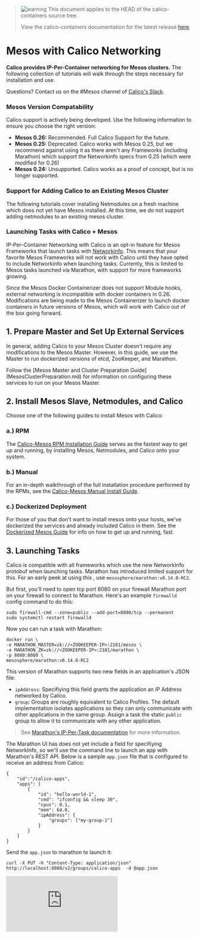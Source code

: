 <!--- master only -->
> ![warning](../images/warning.png) This document applies to the HEAD of the calico-containers source tree.
>
> View the calico-containers documentation for the latest release [here](https://github.com/projectcalico/calico-containers/blob/v0.14.0/README.md).
<!--- else
> You are viewing the calico-containers documentation for release **release**.
<!--- end of master only -->

# Mesos with Calico Networking
**Calico provides IP-Per-Container networking for Mesos clusters.** The following collection of tutorials will walk through the steps necessary for installation and use.

Questions? Contact us on the #Mesos channel of [Calico's Slack](https://calicousers-slackin.herokuapp.com/).

### Mesos Version Compatability
Calico support is actively being developed. Use the following information to ensure you choose the right version:
- **Mesos 0.26:** Recommended. Full Calico Support for the future.
- **Mesos 0.25:** Deprecated. Calico works with Mesos 0.25, but we recommend against using it as there aren't any Frameworks (including Marathon) which support the Networkinfo specs from 0.25 (which were modified for 0.26)
- **Mesos 0.24:** Unsupported. Calico works as a proof of concept, but is no longer supported.

### Support for Adding Calico to an Existing Mesos Cluster
The following tutorials cover installing Netmodules on a fresh machine which does not yet have Mesos installed.
At this time, we do not support adding netmodules to an existing mesos 
cluster.

###  Launching Tasks with Calico + Mesos
IP-Per-Container Networking with Calico is an opt-in feature for Mesos Frameworks that launch tasks with [Networkinfo](https://github.com/apache/mesos/blob/0.26.0-rc3/include/mesos/mesos.proto#L1383). This means that your favorite Mesos Frameworks will not work with Calico until they have opted to include Networkinfo when launching tasks. Currently, this is limited to Mesos tasks launched via Marathon, with support for more frameworks growing. 

Since the Mesos Docker Containerizer does not support Module hooks, external networking is incompatible with docker containers in 0.26. Modifications are being made to the Mesos Containerizer to launch docker containers in future versions of Mesos, which will work with Calico out of the box going forward.

## 1. Prepare Master and Set Up External Services
In general, adding Calico to your Mesos Cluster doesn't require any 
modifications to the Mesos Master. However, in this guide, we use the 
Master to run dockerized versions of etcd, ZooKeeper, and Marathon.

Follow the [Mesos Master and Cluster Preparation Guide]
(MesosClusterPreparation.md) for information on configuring these 
services to run on your Mesos Master.

## 2. Install Mesos Slave, Netmodules, and Calico
Choose one of the following guides to install Mesos with Calico:

### a.) RPM
The [Calico-Mesos RPM Installation Guide](RpmInstallCalicoMesos.md) serves as the fastest way to get up and running, by installing Mesos, Netmodules, and Calico onto your system.

### b.) Manual
For an in-depth walkthrough of the full installation procedure performed by the RPMs, see the [Calico-Mesos Manual Install Guide](ManualInstallCalicoMesos.md).

### c.) Dockerized Deployment
For those of you that don't want to install mesos onto your hosts, 
we've dockerized the services and already included Calico in them. 
See the [Dockerized Mesos Guide](DockerizedDeployment.md) for info on how to get up and running, fast.

## 3. Launching Tasks
Calico is compatible with all frameworks which use the new NetworkInfo protobuf when launching tasks. Marathon has introduced limited support for this. For an early peek at using this , use `mesosphere/marathon:v0.14.0-RC2`.

But first, you'll need to open tcp port 8080 on your firewall 
Marathon port on your firewall to connect to Marathon. 
Here's an example `firewalld` config command to do this:

```
sudo firewall-cmd --zone=public --add-port=8080/tcp --permanent
sudo systemctl restart firewalld
```

Now you can run a task with Marathon:

```
docker run \
-e MARATHON_MASTER=zk://<ZOOKEEPER-IP>:2181/mesos \
-e MARATHON_ZK=zk://<ZOOKEEPER-IP>:2181/marathon \
-p 8080:8080 \
mesosphere/marathon:v0.14.0-RC2
```
This version of Marathon supports two new fields in an application's JSON file:

- `ipAddress`: Specifiying this field grants the application an IP Address networked by Calico.
- `group`: Groups are roughly equivalent to Calico Profiles. The default implementation isolates applications so they can only communicate with other applications in the same group. Assign a task the static `public` group to allow it to communicate with any other application.
 
> See [Marathon's IP-Per-Task documentation][marathon-ip-per-task-doc] for more information.

The Marathon UI has does not yet include a field for specifiying NetworkInfo, so we'll use the command line to launch an app with Marathon's REST API. Below is a sample `app.json` file that is configured to receive an address from Calico:
```
{
    "id":"/calico-apps",
    "apps": [
        {
            "id": "hello-world-1",
            "cmd": "ifconfig && sleep 30",
            "cpus": 0.1,
            "mem": 64.0,
            "ipAddress": {
                "groups": ["my-group-1"]
            }
        }
    ]
}
```

Send the `app.json` to marathon to launch it:
```
curl -X PUT -H "Content-Type: application/json" http://localhost:8080/v2/groups/calico-apps  -d @app.json
```

[calico]: http://projectcalico.org
[mesos]: https://mesos.apache.org/
[net-modules]: https://github.com/mesosphere/net-modules
[docker]: https://www.docker.com/
[marathon-ip-per-task-doc]: https://github.com/mesosphere/marathon/blob/v0.14.0-RC1/docs/docs/ip-per-task.md
[![Analytics](https://ga-beacon.appspot.com/UA-52125893-3/calico-containers/docs/mesos/README.md?pixel)](https://github.com/igrigorik/ga-beacon)

